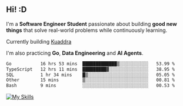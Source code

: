 ## Hi! :D

I'm a **Software Engineer Student** passionate about building **good new things** that solve real-world problems while continuously learning.

Currently building [Kuaddra](https://kuaddra.com)

I'm also practicing **Go**, **Data Engineering** and **AI Agents**.

<!--START_SECTION:waka-->

```txt
Go           16 hrs 53 mins  █████████████▒░░░░░░░░░░░   53.99 %
TypeScript   12 hrs 11 mins  █████████▓░░░░░░░░░░░░░░░   38.95 %
SQL          1 hr 34 mins    █▒░░░░░░░░░░░░░░░░░░░░░░░   05.05 %
Other        15 mins         ▒░░░░░░░░░░░░░░░░░░░░░░░░   00.81 %
Bash         9 mins          ░░░░░░░░░░░░░░░░░░░░░░░░░   00.53 %
```

<!--END_SECTION:waka-->
[![My Skills](https://skillicons.dev/icons?i=py,go,java,aws,js,docker,linux)](https://skillicons.dev)
